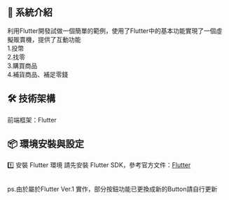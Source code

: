 ## 📝 系統介紹

利用Flutter開發試做一個簡單的範例，使用了Flutter中的基本功能實現了一個虛擬販賣機，提供了互動功能  
1.投幣  
2.找零  
3.購買商品  
4.補貨商品、補足零錢  

## 🛠 技術架構
前端框架：Flutter

## 📦 環境安裝與設定
1️⃣ 安裝 Flutter 環境 請先安裝 Flutter SDK，參考官方文件：[Flutter](https://docs.flutter.dev/)

## 
ps.由於屬於Flutter Ver.1 實作，部分按鈕功能已更換成新的Button請自行更新
